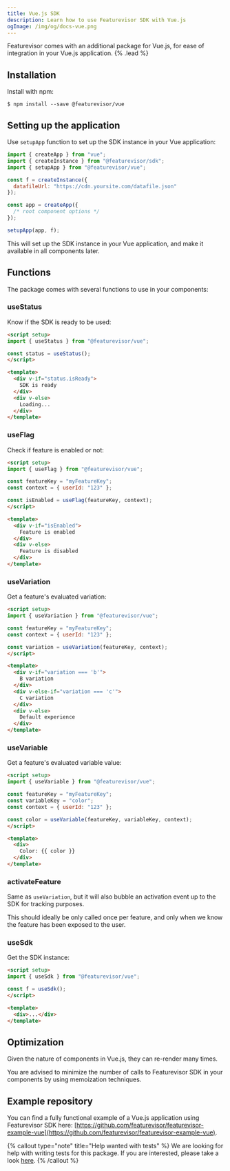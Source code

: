 ```yaml
---
title: Vue.js SDK
description: Learn how to use Featurevisor SDK with Vue.js
ogImage: /img/og/docs-vue.png
---
```


Featurevisor comes with an additional package for Vue.js, for ease of integration in your Vue.js application. {% .lead %}

## Installation

Install with npm:

```
$ npm install --save @featurevisor/vue
```

## Setting up the application

Use `setupApp` function to set up the SDK instance in your Vue application:

```js
import { createApp } from "vue";
import { createInstance } from "@featurevisor/sdk";
import { setupApp } from "@featurevisor/vue";

const f = createInstance({
  datafileUrl: "https://cdn.yoursite.com/datafile.json"
});

const app = createApp({
  /* root component options */
});

setupApp(app, f);
```

This will set up the SDK instance in your Vue application, and make it available in all components later.

## Functions

The package comes with several functions to use in your components:

### useStatus

Know if the SDK is ready to be used:

```html
<script setup>
import { useStatus } from "@featurevisor/vue";

const status = useStatus();
</script>

<template>
  <div v-if="status.isReady">
    SDK is ready
  </div>
  <div v-else>
    Loading...
  </div>
</template>
```

### useFlag

Check if feature is enabled or not:

```html
<script setup>
import { useFlag } from "@featurevisor/vue";

const featureKey = "myFeatureKey";
const context = { userId: "123" };

const isEnabled = useFlag(featureKey, context);
</script>

<template>
  <div v-if="isEnabled">
    Feature is enabled
  </div>
  <div v-else>
    Feature is disabled
  </div>
</template>
```

### useVariation

Get a feature's evaluated variation:

```html
<script setup>
import { useVariation } from "@featurevisor/vue";

const featureKey = "myFeatureKey";
const context = { userId: "123" };

const variation = useVariation(featureKey, context);
</script>

<template>
  <div v-if="variation === 'b'">
    B variation
  </div>
  <div v-else-if="variation === 'c'">
    C variation
  </div>
  <div v-else>
    Default experience
  </div>
</template>
```

### useVariable

Get a feature's evaluated variable value:

```html
<script setup>
import { useVariable } from "@featurevisor/vue";

const featureKey = "myFeatureKey";
const variableKey = "color";
const context = { userId: "123" };

const color = useVariable(featureKey, variableKey, context);
</script>

<template>
  <div>
    Color: {{ color }}
  </div>
</template>
```

### activateFeature

Same as `useVariation`, but it will also bubble an activation event up to the SDK for tracking purposes.

This should ideally be only called once per feature, and only when we know the feature has been exposed to the user.

### useSdk

Get the SDK instance:

```html
<script setup>
import { useSdk } from "@featurevisor/vue";

const f = useSdk();
</script>

<template>
  <div>...</div>
</template>
```

## Optimization

Given the nature of components in Vue.js, they can re-render many times.

You are advised to minimize the number of calls to Featurevisor SDK in your components by using memoization techniques.

## Example repository

You can find a fully functional example of a Vue.js application using Featurevisor SDK here: [https://github.com/featurevisor/featurevisor-example-vue](https://github.com/featurevisor/featurevisor-example-vue).

{% callout type="note" title="Help wanted with tests" %}
We are looking for help with writing tests for this package. If you are interested, please take a look [here](https://github.com/featurevisor/featurevisor/tree/main/packages/vue).
{% /callout %}
